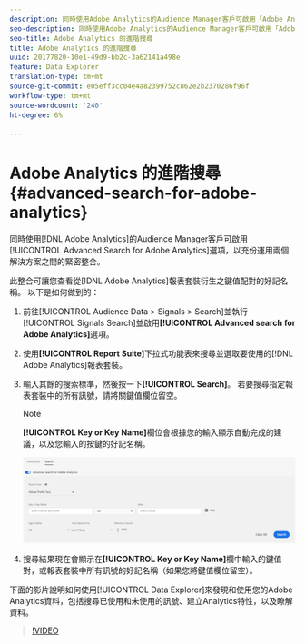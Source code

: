 ```yaml
---
description: 同時使用Adobe Analytics的Audience Manager客戶可啟用「Adobe Analytics進階搜尋」選項，以充份運用兩個解決方案之間的緊密整合。
seo-description: 同時使用Adobe Analytics的Audience Manager客戶可啟用「Adobe Analytics進階搜尋」選項，以充份運用兩個解決方案之間的緊密整合。
seo-title: Adobe Analytics 的進階搜尋
title: Adobe Analytics 的進階搜尋
uuid: 20177820-10e1-49d9-bb2c-3a62141a498e
feature: Data Explorer
translation-type: tm+mt
source-git-commit: e05eff3cc04e4a82399752c862e2b2370286f96f
workflow-type: tm+mt
source-wordcount: '240'
ht-degree: 6%

---
```



# Adobe Analytics 的進階搜尋 {#advanced-search-for-adobe-analytics}

同時使用[!DNL Adobe Analytics]的Audience Manager客戶可啟用[!UICONTROL Advanced Search for Adobe Analytics]選項，以充份運用兩個解決方案之間的緊密整合。

此整合可讓您查看從[!DNL Adobe Analytics]報表套裝衍生之鍵值配對的好記名稱。 以下是如何做到的：

1. 前往[!UICONTROL Audience Data > Signals > Search]並執行[!UICONTROL Signals Search]並啟用&#x200B;**[!UICONTROL Advanced search for Adobe Analytics]**&#x200B;選項。
1. 使用&#x200B;**[!UICONTROL Report Suite]**&#x200B;下拉式功能表來搜尋並選取要使用的[!DNL Adobe Analytics]報表套裝。
1. 輸入其餘的搜索標準，然後按一下&#x200B;**[!UICONTROL Search]**。 若要搜尋指定報表套裝中的所有訊號，請將關鍵值欄位留空。
   >[!NOTE]
   >
   >**[!UICONTROL Key or Key Name]**&#x200B;欄位會根據您的輸入顯示自動完成的建議，以及您輸入的按鍵的好記名稱。

   ![](assets/signals-search-analytics.png)
1. 搜尋結果現在會顯示在&#x200B;**[!UICONTROL Key or Key Name]**&#x200B;欄中輸入的鍵值對，或報表套裝中所有訊號的好記名稱（如果您將鍵值欄位留空）。

下面的影片說明如何使用[!UICONTROL Data Explorer]來發現和使用您的Adobe Analytics資料，包括搜尋已使用和未使用的訊號、建立Analytics特性，以及瞭解資料。

>[!VIDEO](https://video.tv.adobe.com/v/25150)
